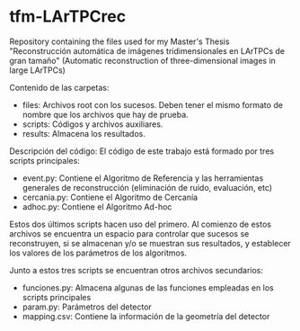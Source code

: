 # tfm-LArTPCrec
Repository containing the files used for my Master's Thesis "Reconstrucción automática de imágenes tridimensionales en LArTPCs de gran tamaño" (Automatic reconstruction of three-dimensional images in large LArTPCs)

Contenido de las carpetas:
* files: Archivos root con los sucesos. Deben tener el mismo formato de nombre que los archivos que hay de prueba.
* scripts: Códigos y archivos auxiliares.
* results: Almacena los resultados.

Descripción del código:
El código de este trabajo está formado por tres scripts principales: 
* event.py: Contiene el Algoritmo de Referencia y las herramientas generales de reconstrucción (eliminación de ruido, evaluación, etc)
* cercania.py: Contiene el Algoritmo de Cercanía
* adhoc.py: Contiene el Algoritmo Ad-hoc

Estos dos últimos scripts hacen uso del primero. Al comienzo de estos archivos se encuentra un espacio para controlar que sucesos se reconstruyen, si se almacenan y/o se muestran sus resultados, y establecer los valores de los parámetros de los algoritmos.

Junto a estos tres scripts se encuentran otros archivos secundarios:
* funciones.py: Almacena algunas de las funciones empleadas en los scripts principales
* param.py: Parámetros del detector
* mapping.csv: Contiene la información de la geometría del detector
